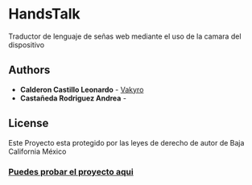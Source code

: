 # HandsTalk

Traductor de lenguaje de señas web mediante el uso de la camara del dispositivo


## Authors

* **Calderon Castillo Leonardo** - [Vakyro](https://github.com/Vakyro)
* **Castañeda Rodriguez Andrea** - 


## License

Este Proyecto esta protegido por las leyes de derecho de autor de Baja California México


### [Puedes probar el proyecto aqui](https://handstalk.com.mx/)
